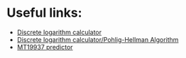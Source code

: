 # Useful links:

- [Discrete logarithm calculator](https://www.alpertron.com.ar/DILOG.HTM)
- [Discrete logarithm calculator/Pohlig-Hellman Algorithm](https://case.edu/artsci/math/singer/Sage3/pohlig-hellman.html)
- [MT19937 predictor](https://github.com/kmyk/mersenne-twister-predictor)